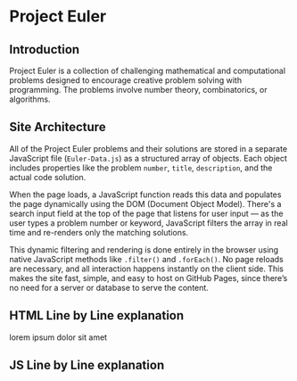 # Project Euler

## Introduction
Project Euler is a collection of challenging mathematical and computational problems designed to encourage creative problem solving with programming. The problems involve number theory, combinatorics, or algorithms.

## Site Architecture
All of the Project Euler problems and their solutions are stored in a separate JavaScript file (`Euler-Data.js`) as a structured array of objects. Each object includes properties like the problem `number`, `title`, `description`, and the actual code solution.

When the page loads, a JavaScript function reads this data and populates the page dynamically using the DOM (Document Object Model). There's a search input field at the top of the page that listens for user input — as the user types a problem number or keyword, JavaScript filters the array in real time and re-renders only the matching solutions.

This dynamic filtering and rendering is done entirely in the browser using native JavaScript methods like `.filter()` and `.forEach()`. No page reloads are necessary, and all interaction happens instantly on the client side. This makes the site fast, simple, and easy to host on GitHub Pages, since there’s no need for a server or database to serve the content.

## HTML Line by Line explanation
lorem ipsum dolor sit amet

## JS Line by Line explanation


